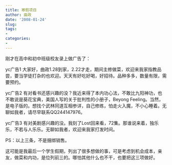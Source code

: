 ```yaml
---
title: 寒假项目
author: 曲政
date: '2008-01-24'
slug: 
tags:
- 
categories:
- 
---
```


刚才在高中和初中班级校友录上做广告了：
 
yc广告1
大家好，曲政1.28到家，2.22才走，期间主修做菜，欢迎来我家指教品尝，要当学徒打杂的也欢迎。天天有好吃好喝，好招待。品种多多，数量有限，需要预约。
 
yc广告2
有对看书还感兴趣的没？我近来得了本内功心法，不敢比九阳神功，也不敢说是葵花宝典，美国人写的关于批判性的小册子，Beyong Feeling。当然，是电子版的。想找个武林同道互相参详，自己修练，怕走火入魔，不小心睡着。无聊如我者，请尽早联系QQ244147976。
 
yc广告3
有对美剧感兴趣的没。我刻了Lost回来看，72集。那谁说来着，独乐乐，不若与人乐乐。无聊如我者，欢迎来我家打发时间。
 
PS：以上三条，不是捆绑销售。

这可能是我最后一个学生假期，列出了很多想做的事，可是考虑到机会成本，亲友，做菜和内功，是位列前三的。哪怕其他什么也不干，也要把这三项做好。